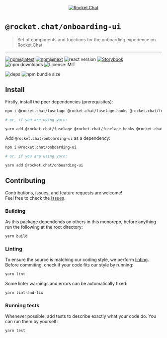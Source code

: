 <!--header-->

<p align="center">
  <a href="https://rocket.chat" title="Rocket.Chat">
    <img src="https://github.com/QuickSales/Rocket.Chat.Artwork/raw/master/Logos/2020/png/logo-horizontal-red.png" alt="Rocket.Chat" />
  </a>
</p>

# `@rocket.chat/onboarding-ui`

> Set of components and functions for the onboarding experience on Rocket.Chat

---

[![npm@latest](https://img.shields.io/npm/v/@rocket.chat/onboarding-ui/latest?style=flat-square)](https://www.npmjs.com/package/@rocket.chat/onboarding-ui/v/latest) [![npm@next](https://img.shields.io/npm/v/@rocket.chat/onboarding-ui/next?style=flat-square)](https://www.npmjs.com/package/@rocket.chat/onboarding-ui/v/next) ![react version](https://img.shields.io/npm/dependency-version/@rocket.chat/onboarding-ui/peer/react?style=flat-square) [![Storybook](https://cdn.jsdelivr.net/gh/storybookjs/brand@master/badge/badge-storybook.svg)](https://rocketchat.github.io/fuselage/onboarding-ui) ![npm downloads](https://img.shields.io/npm/dw/@rocket.chat/onboarding-ui?style=flat-square) ![License: MIT](https://img.shields.io/npm/l/@rocket.chat/onboarding-ui?style=flat-square)

![deps](https://img.shields.io/librariesio/release/npm/@rocket.chat/onboarding-ui?style=flat-square) ![npm bundle size](https://img.shields.io/bundlephobia/min/@rocket.chat/onboarding-ui?style=flat-square)

<!--/header-->

## Install

<!--install-->

Firstly, install the peer dependencies (prerequisites):

```sh
npm i @rocket.chat/fuselage @rocket.chat/fuselage-hooks @rocket.chat/fuselage-polyfills @rocket.chat/icons @rocket.chat/layout @rocket.chat/logo @rocket.chat/styled react react-dom react-i18next

# or, if you are using yarn:

yarn add @rocket.chat/fuselage @rocket.chat/fuselage-hooks @rocket.chat/fuselage-polyfills @rocket.chat/icons @rocket.chat/layout @rocket.chat/logo @rocket.chat/styled react react-dom react-i18next
```

Add `@rocket.chat/onboarding-ui` as a dependency:

```sh
npm i @rocket.chat/onboarding-ui

# or, if you are using yarn:

yarn add @rocket.chat/onboarding-ui
```

<!--/install-->

## Contributing

<!--contributing(msg)-->

Contributions, issues, and feature requests are welcome!<br />
Feel free to check the [issues](https://github.com/QuickSales/fuselage/issues).

<!--/contributing(msg)-->

### Building

As this package dependends on others in this monorepo, before anything run the following at the root directory:

<!--yarn(build)-->

```sh
yarn build
```

<!--/yarn(build)-->

### Linting

To ensure the source is matching our coding style, we perform [linting](<https://en.wikipedia.org/wiki/Lint_(software)>).
Before commiting, check if your code fits our style by running:

<!--yarn(lint)-->

```sh
yarn lint
```

<!--/yarn(lint)-->

Some linter warnings and errors can be automatically fixed:

<!--yarn(lint-and-fix)-->

```sh
yarn lint-and-fix
```

<!--/yarn(lint-and-fix)-->

### Running tests

Whenever possible, add tests to describe exactly what your code do. You can run them by yourself:

<!--yarn(test)-->

```sh
yarn test
```

<!--/yarn(test)-->
